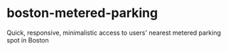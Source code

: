 # boston-metered-parking
 Quick, responsive, minimalistic access to users' nearest metered parking spot in Boston
